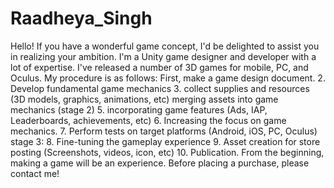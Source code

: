 # Raadheya_Singh
Hello!  If you have a wonderful game concept, I'd be delighted to assist you in realizing your ambition.  I'm a Unity game designer and developer with a lot of expertise. I've released a number of 3D games for mobile, PC, and Oculus.    My procedure is as follows:    First, make a game design document.  2. Develop fundamental game mechanics  3. collect supplies and resources (3D models, graphics, animations, etc)    merging assets into game mechanics (stage 2)  5. incorporating game features (Ads, IAP, Leaderboards, achievements, etc)  6. Increasing the focus on game mechanics.  7. Perform tests on target platforms (Android, iOS, PC, Oculus)    stage 3: 8. Fine-tuning the gameplay experience  9. Asset creation for store posting (Screenshots, videos, icon, etc)  10. Publication.    From the beginning, making a game will be an experience.    Before placing a purchase, please contact me!
